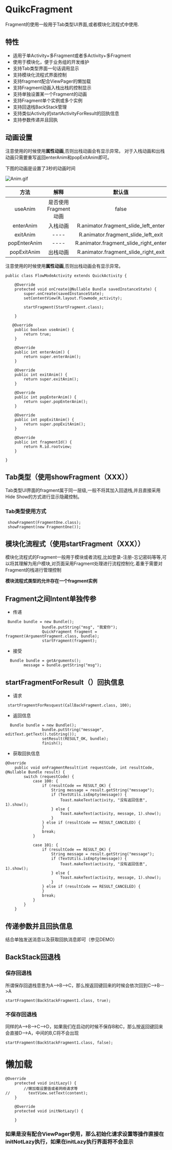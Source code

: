 # QuikcFragment

Fragment的使用一般用于Tab类型UI界面,或者模块化流程式中使用.


## 特性
- 适用于单Activity+多Fragment或者多Activity+多Fragment
- 使用于模块化，便于业务组的开发维护
- 支持Tab类型界面一句话调用显示
- 支持模块化流程式界面控制
- 支持fragment配合ViewPager的懒加载
- 支持Fragment动画入栈出栈的控制显示
- 支持单独设置某一个Fragment的动画
- 支持Fragment单个实例或多个实例
- 支持回退栈BackStack管理
- 支持类似Activity的startActivityForResult的回执信息
- 支持参数传递并且回执

## 动画设置

注意使用的时候使用**属性动画**,否则出栈动画会有显示异常。
对于入栈动画和出栈动画只需要重写返回enterAnim和popExitAnim即可。

下图的动画是设置了3秒的动画时间

![Anim.gif](http://upload-images.jianshu.io/upload_images/2698278-d6fec74fc56a1b1f.gif?imageMogr2/auto-orient/strip%7CimageView2/2/w/1240)
 
| 方法        | 解释|  默认值| 
| :--------:  | :-----:  | :--:|
| useAnim        | 是否使用Fragment动画    | false|  
| enterAnim        | 入栈动画    |  R.animator.fragment_slide_left_enter| 
| exitAnim        | ----    | R.animator.fragment_slide_left_exit| 
| popEnterAnim       | ----    | R.animator.fragment_slide_right_enter|  
| popExitAnim      | 出栈动画    | R.animator.fragment_slide_right_exit  | 

注意使用的时候使用**属性动画**,否则出栈动画会有显示异常。

```
public class FlowModeActivity extends QuickActivity {

    @Override
    protected void onCreate(@Nullable Bundle savedInstanceState) {
        super.onCreate(savedInstanceState);
        setContentView(R.layout.flowmode_activity);

        startFragment(StartFragment.class);

    }

   @Override
    public boolean useAnim() {
        return true;
    }

    @Override
    public int enterAnim() {
        return super.enterAnim();
    }

    @Override
    public int exitAnim() {
        return super.exitAnim();
    }

    @Override
    public int popEnterAnim() {
        return super.popEnterAnim();
    }

    @Override
    public int popExitAnim() {
        return super.popExitAnim();
    }

    @Override
    public int fragmentId() {
        return R.id.rootview;
    }

}
```

## Tab类型（使用showFragment（XXX））
  Tab类型UI界面的fragment属于同一层级,一般不将其加入回退栈,并且直接采用Hide Show的方式进行显示隐藏控制。
  
### Tab类型使用方式

```
 showFragment(FragmentOne.class);
 showFragment(new FragmentOne());
```


## 模块化流程式（使用startFragment（XXX））

模块化流程式的Fragment一般用于模块或者流程,比如登录-注册-忘记密码等等,可以将其理解为用户模块,对页面采用Fragment处理进行流程控制化.着重于需要对Fragment的栈进行管理控制

**模块流程式类型的允许存在一个fragment实例**


## Fragment之间Intent单独传参
- 传递
```
 Bundle bundle = new Bundle();
                bundle.putString("msg", "我爱你");
                QuickFragment fragment = fragment(ArgumentFragment.class, bundle);
                startFragment(fragment);
```
- 接受
```
  Bundle bundle = getArguments();
        message = bundle.getString("msg");
```

## startFragmentForResult（）回执信息

- 请求


```
 startFragmentForResquest(CallBackFragment.class, 100);
```

- 返回信息

```
  Bundle bundle = new Bundle();
                bundle.putString("message", editText.getText().toString());
                setResult(RESULT_OK, bundle);
                finish();
```
- 获取回执信息

```
@Override
    public void onFragmentResult(int requestCode, int resultCode, @Nullable Bundle result) {
        switch (requestCode) {
            case 100: {
                if (resultCode == RESULT_OK) {
                    String message = result.getString("message");
                    if (TextUtils.isEmpty(message)) {
                        Toast.makeText(activity, "没有返回信息", 1).show();
                    } else {
                        Toast.makeText(activity, message, 1).show();
                    }
                } else if (resultCode == RESULT_CANCELED) {
                }
                break;
            }

            case 101: {
                if (resultCode == RESULT_OK) {
                    String message = result.getString("message");
                    if (TextUtils.isEmpty(message)) {
                        Toast.makeText(activity, "没有返回信息", 1).show();
                    } else {
                        Toast.makeText(activity, message, 1).show();
                    }
                } else if (resultCode == RESULT_CANCELED) {
                }
                break;
            }
        }
    }
```

## 传递参数并且回执信息

结合单独发送消息以及获取回执消息即可（参见DEMO）

## BackStack回退栈

###  保存回退栈
所谓保存回退栈意思为A-->B-->C，那么按返回键回来的时候会依次回到C-->B-->A

```
startFragment(BackStackFragment1.class, true);
```
### 不保存回退栈

同样的A-->B-->C-->D，如果我们在启动的时候不保存B和C，那么按返回键回来会直接D-->A，中间的B,C将不会出现
```
startFragment(BackStackFragment1.class, false);
```
# 懒加载

```
@Override
    protected void initLazy() {
        //懒加载设置值或者网络请求等
//        textView.setText(content);
    }

    @Override
    protected void initNotLazy() {

    }
```
### 如果是没有配合ViewPager使用，那么初始化请求设置等操作直接在initNotLazy执行，如果在initLazy执行界面将不会显示